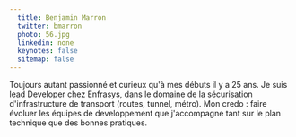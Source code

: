 ```yaml
---
  title: Benjamin Marron
  twitter: bmarron
  photo: 56.jpg
  linkedin: none
  keynotes: false
  sitemap: false
---
```

Toujours autant passionné et curieux qu'à mes débuts il y a 25 ans.
Je suis lead Developer chez Enfrasys, dans le domaine de la sécurisation d'infrastructure de transport (routes, tunnel, métro).
Mon credo : faire évoluer les équipes de developpement que j'accompagne tant sur le plan technique que des bonnes pratiques.



